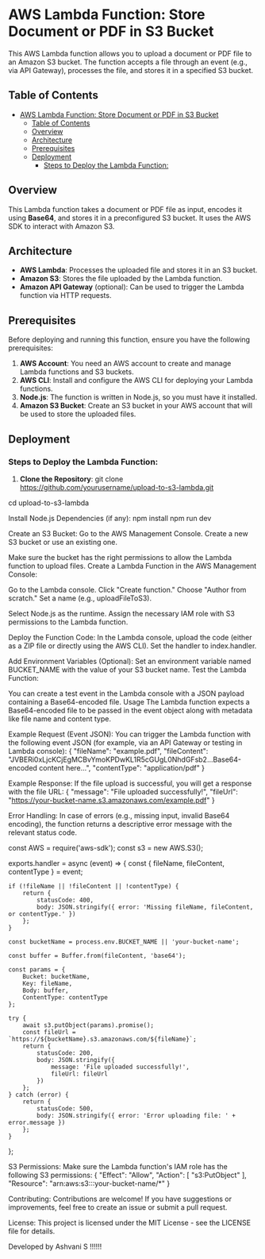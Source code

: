 # AWS Lambda Function: Store Document or PDF in S3 Bucket

This AWS Lambda function allows you to upload a document or PDF file to an Amazon S3 bucket. The function accepts a file through an event (e.g., via API Gateway), processes the file, and stores it in a specified S3 bucket.

## Table of Contents

- [AWS Lambda Function: Store Document or PDF in S3 Bucket](#aws-lambda-function-store-document-or-pdf-in-s3-bucket)
  - [Table of Contents](#table-of-contents)
  - [Overview](#overview)
  - [Architecture](#architecture)
  - [Prerequisites](#prerequisites)
  - [Deployment](#deployment)
    - [Steps to Deploy the Lambda Function:](#steps-to-deploy-the-lambda-function)

## Overview

This Lambda function takes a document or PDF file as input, encodes it using **Base64**, and stores it in a preconfigured S3 bucket. It uses the AWS SDK to interact with Amazon S3.

## Architecture

- **AWS Lambda**: Processes the uploaded file and stores it in an S3 bucket.
- **Amazon S3**: Stores the file uploaded by the Lambda function.
- **Amazon API Gateway** (optional): Can be used to trigger the Lambda function via HTTP requests.

## Prerequisites

Before deploying and running this function, ensure you have the following prerequisites:

1. **AWS Account**: You need an AWS account to create and manage Lambda functions and S3 buckets.
2. **AWS CLI**: Install and configure the AWS CLI for deploying your Lambda functions.
3. **Node.js**: The function is written in Node.js, so you must have it installed.
4. **Amazon S3 Bucket**: Create an S3 bucket in your AWS account that will be used to store the uploaded files.

## Deployment

### Steps to Deploy the Lambda Function:

1. **Clone the Repository**:
   git clone https://github.com/yourusername/upload-to-s3-lambda.git
  
 cd upload-to-s3-lambda

Install Node.js Dependencies (if any):
npm install
npm run dev 

Create an S3 Bucket:
Go to the AWS Management Console.
Create a new S3 bucket or use an existing one.

Make sure the bucket has the right permissions to allow the Lambda function to upload files.
Create a Lambda Function in the AWS Management Console:

Go to the Lambda console.
Click "Create function."
Choose "Author from scratch."
Set a name (e.g., uploadFileToS3).

Select Node.js as the runtime.
Assign the necessary IAM role with S3 permissions to the Lambda function.

Deploy the Function Code:
In the Lambda console, upload the code (either as a ZIP file or directly using the AWS CLI).
Set the handler to index.handler.

Add Environment Variables (Optional):
Set an environment variable named BUCKET_NAME with the value of your S3 bucket name.
Test the Lambda Function:

You can create a test event in the Lambda console with a JSON payload containing a Base64-encoded file.
Usage
The Lambda function expects a Base64-encoded file to be passed in the event object along with metadata like file name and content type.

Example Request (Event JSON):
You can trigger the Lambda function with the following event JSON (for example, via an API Gateway or testing in Lambda console):
{
  "fileName": "example.pdf",
  "fileContent": "JVBERi0xLjcKCjEgMCBvYmoKPDwKL1R5cGUgL0NhdGFsb2...Base64-encoded content here...",
  "contentType": "application/pdf"
}

Example Response:
If the file upload is successful, you will get a response with the file URL:
{
  "message": "File uploaded successfully!",
  "fileUrl": "https://your-bucket-name.s3.amazonaws.com/example.pdf"
}

Error Handling:
In case of errors (e.g., missing input, invalid Base64 encoding), the function returns a descriptive error message with the relevant status code.

const AWS = require('aws-sdk');
const s3 = new AWS.S3();

exports.handler = async (event) => {
    const { fileName, fileContent, contentType } = event;

    if (!fileName || !fileContent || !contentType) {
        return {
            statusCode: 400,
            body: JSON.stringify({ error: 'Missing fileName, fileContent, or contentType.' })
        };
    }

    const bucketName = process.env.BUCKET_NAME || 'your-bucket-name';

    const buffer = Buffer.from(fileContent, 'base64');

    const params = {
        Bucket: bucketName,
        Key: fileName,
        Body: buffer,
        ContentType: contentType
    };

    try {
        await s3.putObject(params).promise();
        const fileUrl = `https://${bucketName}.s3.amazonaws.com/${fileName}`;
        return {
            statusCode: 200,
            body: JSON.stringify({
                message: 'File uploaded successfully!',
                fileUrl: fileUrl
            })
        };
    } catch (error) {
        return {
            statusCode: 500,
            body: JSON.stringify({ error: 'Error uploading file: ' + error.message })
        };
    }
};

S3 Permissions:
Make sure the Lambda function's IAM role has the following S3 permissions:
{
  "Effect": "Allow",
  "Action": [
    "s3:PutObject"
  ],
  "Resource": "arn:aws:s3:::your-bucket-name/*"
}

Contributing:
Contributions are welcome! If you have suggestions or improvements, feel free to create an issue or submit a pull request.

License:
This project is licensed under the MIT License - see the LICENSE file for details.


Developed by Ashvani S !!!!!!



